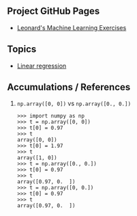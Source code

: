 ## Project GitHub Pages

- [Leonard's Machine Learning Exercises](https://lnshi.github.io/ml-exercises/)

## Topics

- [Linear regression](https://lnshi.github.io/ml-exercises/jupyter_notebooks_in_html/rdm001_linear_regression/linear_regression.html)

## Accumulations / References

1. `np.array([0, 0])` vs `np.array([0., 0.])`

    ```
    >>> import numpy as np
    >>> t = np.array([0, 0])
    >>> t[0] = 0.97
    >>> t
    array([0, 0])
    >>> t[0] = 1.97
    >>> t
    array([1, 0])
    >>> t = np.array([0., 0.])
    >>> t[0] = 0.97
    >>> t
    array([0.97, 0.  ])
    >>> t = np.array([0, 0.])
    >>> t[0] = 0.97
    >>> t
    array([0.97, 0.  ])
    ```

